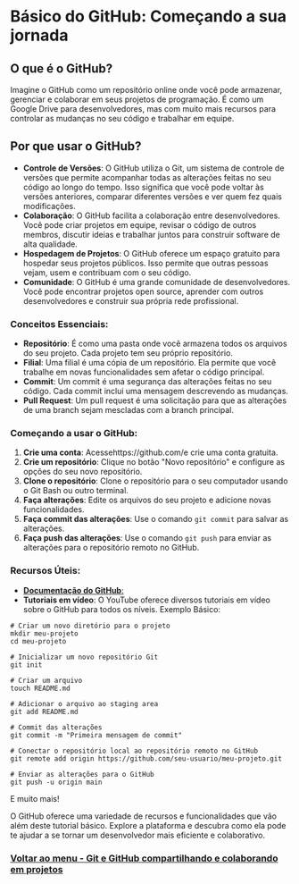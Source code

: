 # Básico do GitHub: Começando a sua jornada

## O que é o GitHub?

Imagine o GitHub como um repositório online onde você pode armazenar, gerenciar e colaborar em seus projetos de programação. É como um Google Drive para desenvolvedores, mas com muito mais recursos para controlar as mudanças no seu código e trabalhar em equipe.

## Por que usar o GitHub?

- **Controle de Versões**: O GitHub utiliza o Git, um sistema de controle de versões que permite acompanhar todas as alterações feitas no seu código ao longo do tempo. Isso significa que você pode voltar às versões anteriores, comparar diferentes versões e ver quem fez quais modificações.
- **Colaboração**: O GitHub facilita a colaboração entre desenvolvedores. Você pode criar projetos em equipe, revisar o código de outros membros, discutir ideias e trabalhar juntos para construir software de alta qualidade.
- **Hospedagem de Projetos**: O GitHub oferece um espaço gratuito para hospedar seus projetos públicos. Isso permite que outras pessoas vejam, usem e contribuam com o seu código.
- **Comunidade**: O GitHub é uma grande comunidade de desenvolvedores. Você pode encontrar projetos open source, aprender com outros desenvolvedores e construir sua própria rede profissional.

### Conceitos Essenciais:

- **Repositório**: É como uma pasta onde você armazena todos os arquivos do seu projeto. Cada projeto tem seu próprio repositório.
- **Filial**: Uma filial é uma cópia de um repositório. Ela permite que você trabalhe em novas funcionalidades sem afetar o código principal.
- **Commit**: Um commit é uma segurança das alterações feitas no seu código. Cada commit inclui uma mensagem descrevendo as mudanças.
- **Pull Request**: Um pull request é uma solicitação para que as alterações de uma branch sejam mescladas com a branch principal.

### Começando a usar o GitHub:

1. **Crie uma conta**: Acessehttps://github.com/e crie uma conta gratuita.
2. **Crie um repositório**: Clique no botão "Novo repositório" e configure as opções do seu novo repositório.
3. **Clone o repositório**: Clone o repositório para o seu computador usando o Git Bash ou outro terminal.
4. **Faça alterações**: Edite os arquivos do seu projeto e adicione novas funcionalidades.
5. **Faça commit das alterações**: Use o comando `git commit` para salvar as alterações.
6. **Faça push das alterações**: Use o comando `git push` para enviar as alterações para o repositório remoto no GitHub.

### Recursos Úteis:

- [**Documentação do GitHub**:](https://docs.github.com/)
- **Tutoriais em vídeo**: O YouTube oferece diversos tutoriais em vídeo sobre o GitHub para todos os níveis.
Exemplo Básico:

```
# Criar um novo diretório para o projeto
mkdir meu-projeto
cd meu-projeto

# Inicializar um novo repositório Git
git init

# Criar um arquivo
touch README.md

# Adicionar o arquivo ao staging area
git add README.md

# Commit das alterações
git commit -m "Primeira mensagem de commit"

# Conectar o repositório local ao repositório remoto no GitHub
git remote add origin https://github.com/seu-usuario/meu-projeto.git

# Enviar as alterações para o GitHub
git push -u origin main
```

E muito mais!

O GitHub oferece uma variedade de recursos e funcionalidades que vão além deste tutorial básico. Explore a plataforma e descubra como ela pode te ajudar a se tornar um desenvolvedor mais eficiente e colaborativo.

### [Voltar ao menu - Git e GitHub compartilhando e colaborando em projetos](../menu.md)